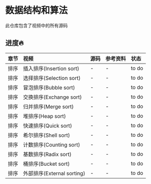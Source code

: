 # 数据结构和算法

此仓库包含了视频中的所有源码

## 进度:fire:

|章节|视频|源码|参考资料|状态|
|:---|:---|:---|:---|:---|
|排序|插入排序(Insertion sort)|-|-|to do|
|排序|选择排序(Selection sort)|-|-|to do|
|排序|冒泡排序(Bubble sort)|-|-|to do|
|排序|交换排序(Exchange sort)|-|-|to do|
|排序|归并排序(Merge sort)|-|-|to do|
|排序|堆排序(Heap sort)|-|-|to do|
|排序|快速排序(Quick sort)|-|-|to do|
|排序|希尔排序(Shell sort)|-|-|to do|
|排序|计数排序(Counting sort)|-|-|to do|
|排序|基数排序(Radix sort)|-|-|to do|
|排序|桶排序(Bucket sort)|-|-|to do|
|排序|外部排序(External sorting)|-|-|to do|
